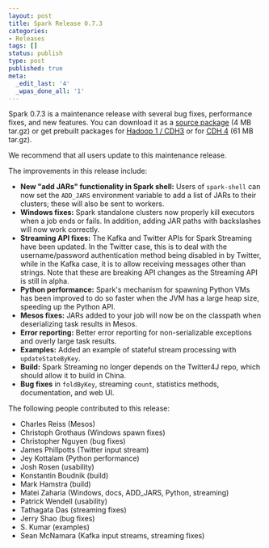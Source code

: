 ```yaml
---
layout: post
title: Spark Release 0.7.3
categories:
- Releases
tags: []
status: publish
type: post
published: true
meta:
  _edit_last: '4'
  _wpas_done_all: '1'
---
```

Spark 0.7.3 is a maintenance release with several bug fixes, performance fixes, and new features. You can download it as a <a href="http://spark-project.org/download/spark-0.7.3-sources.tgz">source package</a> (4 MB tar.gz) or get prebuilt packages for <a href="http://spark-project.org/download/spark-0.7.3-prebuilt-hadoop1.tgz">Hadoop 1 / CDH3</a> or for <a href="http://spark-project.org/download/spark-0.7.3-prebuilt-cdh4.tgz">CDH 4</a> (61 MB tar.gz).

We recommend that all users update to this maintenance release.

The improvements in this release include:

<ul>
  <li><b>New "add JARs" functionality in Spark shell:</b> Users of <code>spark-shell</code> can now set the <code>ADD_JARS</code> environment variable to add a list of JARs to their clusters; these will also be sent to workers.</li>
  <li><b>Windows fixes:</b> Spark standalone clusters now properly kill executors when a job ends or fails. In addition, adding JAR paths with backslashes will now work correctly.</li>
  <li><b>Streaming API fixes:</b> The Kafka and Twitter APIs for Spark Streaming have been updated. In the Twitter case, this is to deal with the username/password authentication method being disabled in by Twitter, while in the Kafka case, it is to allow receiving messages other than strings. Note that these are breaking API changes as the Streaming API is still in alpha.</li>
  <li><b>Python performance:</b> Spark's mechanism for spawning Python VMs has been improved to do so faster when the JVM has a large heap size, speeding up the Python API.</li>
  <li><b>Mesos fixes:</b> JARs added to your job will now be on the classpath when deserializing task results in Mesos.</li>
  <li><b>Error reporting:</b> Better error reporting for non-serializable exceptions and overly large task results.</li>
  <li><b>Examples:</b> Added an example of stateful stream processing with <code>updateStateByKey</code>.</li>
  <li><b>Build:</b> Spark Streaming no longer depends on the Twitter4J repo, which should allow it to build in China.</li>
  <li><b>Bug fixes</b> in <code>foldByKey</code>, streaming <code>count</code>, statistics methods, documentation, and web UI.</li>
</ul>

The following people contributed to this release:

<ul>
  <li>Charles Reiss (Mesos)</li>
  <li>Christoph Grothaus (Windows spawn fixes)</li>
  <li>Christopher Nguyen (bug fixes)</li>
  <li>James Phillpotts (Twitter input stream)</li>
  <li>Jey Kottalam (Python performance)</li>
  <li>Josh Rosen (usability)</li>
  <li>Konstantin Boudnik (build)</li>
  <li>Mark Hamstra (build)</li>
  <li>Matei Zaharia (Windows, docs, ADD_JARS, Python, streaming)</li>
  <li>Patrick Wendell (usability)</li>
  <li>Tathagata Das (streaming fixes)</li>
  <li>Jerry Shao (bug fixes)</li>
  <li>S. Kumar (examples)</li>
  <li>Sean McNamara (Kafka input streams, streaming fixes)</li>
</ul>
